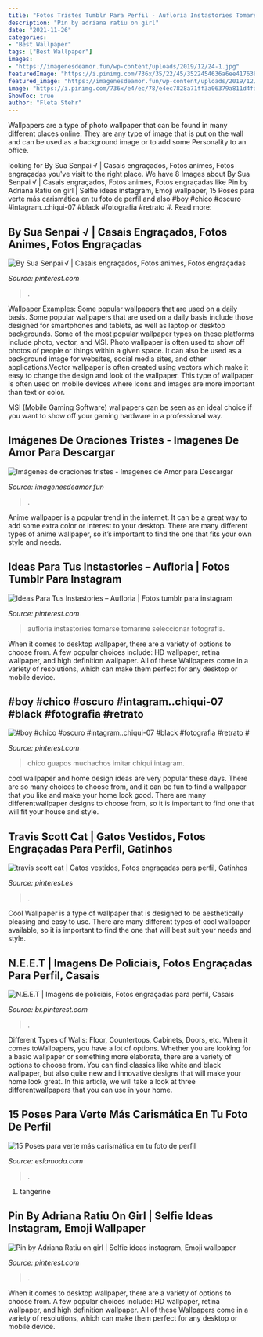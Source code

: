 ```yaml
---
title: "Fotos Tristes Tumblr Para Perfil - Aufloria Instastories Tomarse Tomarme Seleccionar Fotografía"
description: "Pin by adriana ratiu on girl"
date: "2021-11-26"
categories:
- "Best Wallpaper"
tags: ["Best Wallpaper"]
images:
- "https://imagenesdeamor.fun/wp-content/uploads/2019/12/24-1.jpg"
featuredImage: "https://i.pinimg.com/736x/35/22/45/3522454636a6ee417638d3e999c63d19.jpg"
featured_image: "https://imagenesdeamor.fun/wp-content/uploads/2019/12/24-1.jpg"
image: "https://i.pinimg.com/736x/e4/ec/78/e4ec7828a71ff3a06379a811d4fafd84.jpg"
ShowToc: true
author: "Fleta Stehr"
---
```





Wallpapers are a type of photo wallpaper that can be found in many different places online. They are any type of image that is put on the wall and can be used as a background image or to add some Personality to an office.

	

		
looking for By Sua Senpai √ | Casais engraçados, Fotos animes, Fotos engraçadas you've visit to the right place. We have 8 Images about By Sua Senpai √ | Casais engraçados, Fotos animes, Fotos engraçadas like Pin by Adriana Ratiu on girl | Selfie ideas instagram, Emoji wallpaper, 15 Poses para verte más carismática en tu foto de perfil and also #boy #chico #oscuro #intagram..chiqui-07 #black #fotografia #retrato #. Read more:
		
    
## By Sua Senpai √ | Casais Engraçados, Fotos Animes, Fotos Engraçadas

<img loading=lazy src="https://i.pinimg.com/736x/5f/f4/ba/5ff4bad65ba1adc077f3ad69e90c3fbf.jpg" onerror="this.onerror=null;this.src='https://tse2.mm.bing.net/th?id=OIP.iRa5wwFckQcWTpzQKQDP9wHaKY&amp;pid=15.1';" alt="By Sua Senpai √ | Casais engraçados, Fotos animes, Fotos engraçadas">

_Source: pinterest.com_

>. 

	

Wallpaper Examples: Some popular wallpapers that are used on a daily basis.
Some popular wallpapers that are used on a daily basis include those designed for smartphones and tablets, as well as laptop or desktop backgrounds. Some of the most popular wallpaper types on these platforms include photo, vector, and MSI. 
Photo wallpaper is often used to show off photos of people or things within a given space. It can also be used as a background image for websites, social media sites, and other applications.Vector wallpaper is often created using vectors which make it easy to change the design and look of the wallpaper. This type of wallpaper is often used on mobile devices where icons and images are more important than text or color. 

MSI (Mobile Gaming Software) wallpapers can be seen as an ideal choice if you want to show off your gaming hardware in a professional way.

    
## Imágenes De Oraciones Tristes - Imagenes De Amor Para Descargar

<img loading=lazy src="https://imagenesdeamor.fun/wp-content/uploads/2019/12/24-1.jpg" onerror="this.onerror=null;this.src='https://tse2.mm.bing.net/th?id=OIP.6p44cv3xdM85rygCBwdMMwHaFj&amp;pid=15.1';" alt="Imágenes de oraciones tristes - Imagenes de Amor para Descargar">

_Source: imagenesdeamor.fun_

>. 

	

Anime wallpaper is a popular trend in the internet. It can be a great way to add some extra color or interest to your desktop. There are many different types of anime wallpaper, so it’s important to find the one that fits your own style and needs.

    
## Ideas Para Tus Instastories – Aufloria | Fotos Tumblr Para Instagram

<img loading=lazy src="https://i.pinimg.com/736x/f9/18/92/f91892b73adcd75024d6cdbf31142c0b.jpg" onerror="this.onerror=null;this.src='https://tse2.mm.bing.net/th?id=OIP.Lnqeq4Q19l87nSEhpNVsGQHaNK&amp;pid=15.1';" alt="Ideas Para Tus Instastories – Aufloria | Fotos tumblr para instagram">

_Source: pinterest.com_

>aufloria instastories tomarse tomarme seleccionar fotografía. 

	

When it comes to desktop wallpaper, there are a variety of options to choose from. A few popular choices include: HD wallpaper, retina wallpaper, and high definition wallpaper. All of these Wallpapers come in a variety of resolutions, which can make them perfect for any desktop or mobile device. 

    
## #boy #chico #oscuro #intagram..chiqui-07 #black #fotografia #retrato #

<img loading=lazy src="https://i.pinimg.com/736x/be/86/2e/be862eaf4fa557ab1b5a5794eb323d59.jpg" onerror="this.onerror=null;this.src='https://tse2.mm.bing.net/th?id=OIP._49l2AwND516p7VrJy3gYgHaLH&amp;pid=15.1';" alt="#boy #chico #oscuro #intagram..chiqui-07 #black #fotografia #retrato #">

_Source: pinterest.com_

>chico guapos muchachos imitar chiqui intagram. 

	

cool wallpaper and home design ideas are very popular these days. There are so many choices to choose from, and it can be fun to find a wallpaper that you like and make your home look good. There are many differentwallpaper designs to choose from, so it is important to find one that will fit your house and style.

    
## Travis Scott Cat | Gatos Vestidos, Fotos Engraçadas Para Perfil, Gatinhos

<img loading=lazy src="https://i.pinimg.com/736x/e4/ec/78/e4ec7828a71ff3a06379a811d4fafd84.jpg" onerror="this.onerror=null;this.src='https://tse1.mm.bing.net/th?id=OIP.9Ui3pF6OE-U35e_rbzbqxAHaHa&amp;pid=15.1';" alt="travis scott cat | Gatos vestidos, Fotos engraçadas para perfil, Gatinhos">

_Source: pinterest.es_

>. 

	

Cool Wallpaper is a type of wallpaper that is designed to be aesthetically pleasing and easy to use. There are many different types of cool wallpaper available, so it is important to find the one that will best suit your needs and style.

    
## N.E.E.T | Imagens De Policiais, Fotos Engraçadas Para Perfil, Casais

<img loading=lazy src="https://i.pinimg.com/736x/35/22/45/3522454636a6ee417638d3e999c63d19.jpg" onerror="this.onerror=null;this.src='https://tse1.mm.bing.net/th?id=OIP.5gA3tEBvzErZk7KTQh-KxgHaLH&amp;pid=15.1';" alt="N.E.E.T | Imagens de policiais, Fotos engraçadas para perfil, Casais">

_Source: br.pinterest.com_

>. 

	

Different Types of Walls: Floor, Countertops, Cabinets, Doors, etc.
When it comes toWallpapers, you have a lot of options. Whether you are looking for a basic wallpaper or something more elaborate, there are a variety of options to choose from. You can find classics like white and black wallpaper, but also quite new and innovative designs that will make your home look great. In this article, we will take a look at three differentwallpapers that you can use in your home.

    
## 15 Poses Para Verte Más Carismática En Tu Foto De Perfil

<img loading=lazy src="https://eslamoda.com/wp-content/uploads/sites/2/2017/10/carisma-foto-perfil.jpg" onerror="this.onerror=null;this.src='https://tse2.mm.bing.net/th?id=OIP.2sVqIXj3Unndnblc_xO8CgHaJQ&amp;pid=15.1';" alt="15 Poses para verte más carismática en tu foto de perfil">

_Source: eslamoda.com_

>. 

	

1. tangerine 

    
## Pin By Adriana Ratiu On Girl | Selfie Ideas Instagram, Emoji Wallpaper

<img loading=lazy src="https://i.pinimg.com/736x/14/55/26/14552675687056ec1b471a51f892a765.jpg" onerror="this.onerror=null;this.src='https://tse2.mm.bing.net/th?id=OIP.VyZpssdjkw1pe4Gp5z9YDAHaNL&amp;pid=15.1';" alt="Pin by Adriana Ratiu on girl | Selfie ideas instagram, Emoji wallpaper">

_Source: pinterest.com_

>. 

	

When it comes to desktop wallpaper, there are a variety of options to choose from. A few popular choices include: HD wallpaper, retina wallpaper, and high definition wallpaper. All of these Wallpapers come in a variety of resolutions, which can make them perfect for any desktop or mobile device. 

